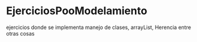 # EjerciciosPooModelamiento
ejercicios donde se implementa manejo de clases, arrayList, Herencia entre otras cosas
